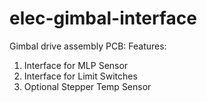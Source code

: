 # elec-gimbal-interface
Gimbal drive assembly PCB:
Features:
1. Interface for MLP Sensor
2. Interface for Limit Switches
3. Optional Stepper Temp Sensor
